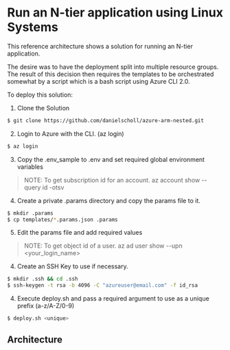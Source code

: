 # Run an N-tier application using Linux Systems

This reference architecture shows a solution for running an N-tier application.

The desire was to have the deployment split into multiple resource groups.  The result of this decision then requires
the templates to be orchestrated somewhat by a script which is a bash script using Azure CLI 2.0.

To deploy this solution:

1. Clone the Solution

```bash
$ git clone https://github.com/danielscholl/azure-arm-nested.git
```

2. Login to Azure with the CLI.  (az login)

```bash
$ az login
```

3. Copy the .env_sample to .env and set required global environment variables

>NOTE: To get subscription id for an account.  az account show --query id -otsv


4. Create a private .params directory and copy the params file to it.

```bash
$ mkdir .params
$ cp templates/*.params.json .params
```

5. Edit the params file and add required values

>NOTE: To get object id of a user.  az ad user show --upn <your_login_name>


4. Create an SSH Key to use if necessary.

```bash
$ mkdir .ssh && cd .ssh
$ ssh-keygen -t rsa -b 4096 -C "azureuser@email.com" -f id_rsa
```

4. Execute deploy.sh and pass a required argument to use as a unique prefix (a-z/A-Z/0-9)

```bash
$ deploy.sh <unique>
```

## Architecture

